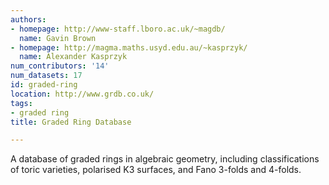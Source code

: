 ```yaml
---
authors:
- homepage: http://www-staff.lboro.ac.uk/~magdb/
  name: Gavin Brown
- homepage: http://magma.maths.usyd.edu.au/~kasprzyk/
  name: Alexander Kasprzyk
num_contributors: '14'
num_datasets: 17
id: graded-ring
location: http://www.grdb.co.uk/
tags:
- graded ring
title: Graded Ring Database

---
```


A database of graded rings in algebraic geometry, including classifications of toric varieties, polarised K3 surfaces, and Fano 3-folds and 4-folds.
